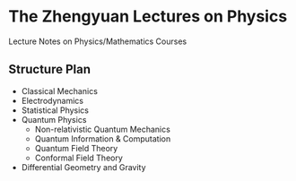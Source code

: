 # The Zhengyuan Lectures on Physics

Lecture Notes on Physics/Mathematics Courses

## Structure Plan

- Classical Mechanics
- Electrodynamics
- Statistical Physics
- Quantum Physics
    - Non-relativistic Quantum Mechanics
    - Quantum Information & Computation
    - Quantum Field Theory
    - Conformal Field Theory
- Differential Geometry and Gravity
